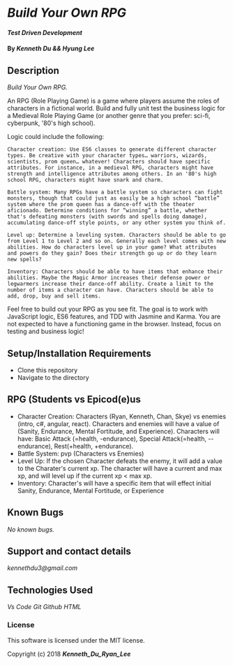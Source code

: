 # _Build Your Own RPG_

#### _Test Driven Development_

#### By _**Kenneth Du && Hyung Lee**_

## Description

_Build Your Own RPG._

An RPG (Role Playing Game) is a game where players assume the roles of characters in a fictional world. Build and fully unit test the business logic for a Medieval Role Playing Game (or another genre that you prefer: sci-fi, cyberpunk, '80's high school).

Logic could include the following:

    Character creation: Use ES6 classes to generate different character types. Be creative with your character types… warriors, wizards, scientists, prom queen… whatever! Characters should have specific attributes. For instance, in a medieval RPG, characters might have strength and intelligence attributes among others. In an '80's high school RPG, characters might have snark and charm.

    Battle system: Many RPGs have a battle system so characters can fight monsters, though that could just as easily be a high school “battle” system where the prom queen has a dance-off with the theater aficionado. Determine conditions for “winning” a battle, whether that's defeating monsters (with swords and spells doing damage), accumulating dance-off style points, or any other system you think of.

    Level up: Determine a leveling system. Characters should be able to go from Level 1 to Level 2 and so on. Generally each level comes with new abilities. How do characters level up in your game? What attributes and powers do they gain? Does their strength go up or do they learn new spells?

    Inventory: Characters should be able to have items that enhance their abilities. Maybe the Magic Armor increases their defense power or legwarmers increase their dance-off ability. Create a limit to the number of items a character can have. Characters should be able to add, drop, buy and sell items.

Feel free to build out your RPG as you see fit. The goal is to work with JavaScript logic, ES6 features, and TDD with Jasmine and Karma. You are not expected to have a functioning game in the browser. Instead, focus on testing and business logic!
## Setup/Installation Requirements

* Clone this repository
* Navigate to the directory


## RPG (Students vs Epicod(e)us
* Character Creation: Characters (Ryan, Kenneth, Chan, Skye) vs enemies (intro, c#, angular, react). Characters and enemies will have a value of (Sanity, Endurance, Mental Fortitude, and Experience). Characters will have: Basic Attack (=health, -endurance), Special Attack(=health, --endurance), Rest(+health, +endurance). 
* Battle System: pvp (Characters vs Enemies)
* Level Up: If the chosen Character defeats the enemy, it will add a value to the Charater's current xp. The character will have a current and max xp, and will level up if the current xp < max xp.
* Inventory: Character's will have a specific item that will effect initial Sanity, Endurance, Mental Fortitude, or Experience 
 
## Known Bugs

_No known bugs._

## Support and contact details

_kennethdu3@gmail.com_

## Technologies Used

_Vs Code_
_Git_
_Github_
_HTML_

### License

This software is licensed under the MIT license.

Copyright (c) 2018 **_Kenneth_Du_Ryan_Lee_**